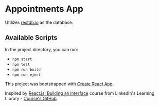 # Appointments App

Utilizes [restdb.io](https://restdb.io/) as the database.

## Available Scripts

In the project directory, you can run:

- `npm start`
- `npm test`
- `npm run build`
- `npm run eject`

This project was bootstrapped with [Create React App](https://github.com/facebook/create-react-app).

Inspired by [React.js: Building an Interface](https://www.linkedin.com/learning/react-js-building-an-interface-2/) course from LinkedIn's Learning Library - [Course's GitHub](https://github.com/planetoftheweb/reactinterface2).
